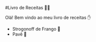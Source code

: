 #Livro de Receitas :man_cook:

Olá! Bem vindo ao meu livro de receitas :hand:

- Strogonoff de Frango :chicken:
- Pavê :cake:
